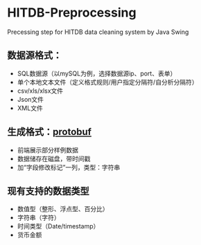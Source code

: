 # HITDB-Preprocessing
Precessing step for HITDB data cleaning system by Java Swing

## 数据源格式：
- SQL数据源（以mySQL为例，选择数据源ip、port、表单）
- 单个本地文本文件（定义格式规则/用户指定分隔符/自分析分隔符）
- csv/xls/xlsx文件
- Json文件
- XML文件

## 生成格式：[protobuf](https://github.com/google/protobuf)
- 前端展示部分样例数据
- 数据储存在磁盘，带时间戳
- 加“字段修改标记”一列，类型：字符串

## 现有支持的数据类型
- 数值型（整形、浮点型、百分比）
- 字符串（字符）
- 时间类型（Date/timestamp）
- 货币金额
